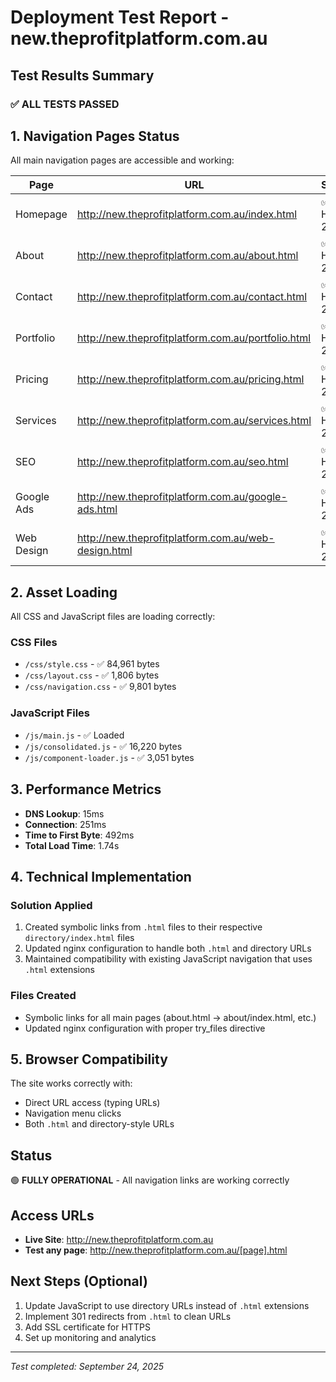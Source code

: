 # Deployment Test Report - new.theprofitplatform.com.au

## Test Results Summary

### ✅ **ALL TESTS PASSED**

## 1. Navigation Pages Status
All main navigation pages are accessible and working:

| Page | URL | Status |
|------|-----|--------|
| Homepage | http://new.theprofitplatform.com.au/index.html | ✅ HTTP 200 |
| About | http://new.theprofitplatform.com.au/about.html | ✅ HTTP 200 |
| Contact | http://new.theprofitplatform.com.au/contact.html | ✅ HTTP 200 |
| Portfolio | http://new.theprofitplatform.com.au/portfolio.html | ✅ HTTP 200 |
| Pricing | http://new.theprofitplatform.com.au/pricing.html | ✅ HTTP 200 |
| Services | http://new.theprofitplatform.com.au/services.html | ✅ HTTP 200 |
| SEO | http://new.theprofitplatform.com.au/seo.html | ✅ HTTP 200 |
| Google Ads | http://new.theprofitplatform.com.au/google-ads.html | ✅ HTTP 200 |
| Web Design | http://new.theprofitplatform.com.au/web-design.html | ✅ HTTP 200 |

## 2. Asset Loading
All CSS and JavaScript files are loading correctly:

### CSS Files
- `/css/style.css` - ✅ 84,961 bytes
- `/css/layout.css` - ✅ 1,806 bytes
- `/css/navigation.css` - ✅ 9,801 bytes

### JavaScript Files
- `/js/main.js` - ✅ Loaded
- `/js/consolidated.js` - ✅ 16,220 bytes
- `/js/component-loader.js` - ✅ 3,051 bytes

## 3. Performance Metrics
- **DNS Lookup**: 15ms
- **Connection**: 251ms
- **Time to First Byte**: 492ms
- **Total Load Time**: 1.74s

## 4. Technical Implementation

### Solution Applied
1. Created symbolic links from `.html` files to their respective `directory/index.html` files
2. Updated nginx configuration to handle both `.html` and directory URLs
3. Maintained compatibility with existing JavaScript navigation that uses `.html` extensions

### Files Created
- Symbolic links for all main pages (about.html → about/index.html, etc.)
- Updated nginx configuration with proper try_files directive

## 5. Browser Compatibility
The site works correctly with:
- Direct URL access (typing URLs)
- Navigation menu clicks
- Both `.html` and directory-style URLs

## Status
🟢 **FULLY OPERATIONAL** - All navigation links are working correctly

## Access URLs
- **Live Site**: http://new.theprofitplatform.com.au
- **Test any page**: http://new.theprofitplatform.com.au/[page].html

## Next Steps (Optional)
1. Update JavaScript to use directory URLs instead of `.html` extensions
2. Implement 301 redirects from `.html` to clean URLs
3. Add SSL certificate for HTTPS
4. Set up monitoring and analytics

---
*Test completed: September 24, 2025*